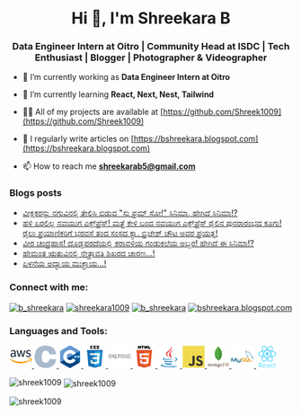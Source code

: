 <h1 align="center">Hi 👋, I'm Shreekara B</h1>
<h3 align="center">Data Engineer Intern at Oitro | Community Head at ISDC | Tech Enthusiast | Blogger | Photographer & Videographer</h3>


- 🔭 I’m currently working as **Data Engineer Intern at Oitro**

- 🌱 I’m currently learning **React, Next, Nest, Tailwind**

- 👨‍💻 All of my projects are available at [https://github.com/Shreek1009](https://github.com/Shreek1009)

- 📝 I regularly write articles on [https://bshreekara.blogspot.com](https://bshreekara.blogspot.com)

- 📫 How to reach me **shreekarab5@gmail.com**

### Blogs posts
<!-- BLOG-POST-LIST:START -->
- [ವೀಕ್ಷಕರನ್ನು ನಗುವಿನಲ್ಲಿ ತೇಲಿಸಿ ಬಿಡುವ &quot;ಸು ಫ್ರಮ್ ಸೋ!&quot; ಸಿನಿಮಾ, ಹೇಗಿದೆ ಸಿನಿಮಾ!?](https://bshreekara.blogspot.com/2025/07/my-review-on-su-from-so-movie.html)
- [ಹಳಿ ಏರಲಿಲ್ಲ ನವಯುಗ ಎಕ್ಸ್‌ಪ್ರೆಸ್! ಮತ್ತೆ ಕೇಳಿ ಬಂದ ನವಯುಗ ಎಕ್ಸ್‌ಪ್ರೆಸ್ ರೈಲಿನ ಪುನರಾರಂಭದ ಕೂಗು! ರೈಲು ಪ್ರಯಾಣಿಕರಿಗೆ ಭರವಸೆ ತಂದ ಸಂಸದ ಕ್ಯಾ. ಬ್ರಿಜೇಶ್ ಚೌಟ ಅವರ ಪ್ರಯತ್ನ!](https://bshreekara.blogspot.com/2025/07/demand-to-restart-mangaluru-katra-navyug-exp.html)
- [ವೀರ ಚಂದ್ರಹಾಸ! ದೊಡ್ಡಪರದೆಯಲ್ಲಿ ಕರಾವಳಿಯ ಗಂಡುಕಲೆಯ ಅಬ್ಬರ! ಹೇಗಿದೆ ಈ ಸಿನಿಮಾ!?](https://bshreekara.blogspot.com/2025/07/my-review-on-veera-chandrahasa-movie.html)
- [ಹೇಮಂತ ಋತುವಿನಲ್ಲಿ ನೇತ್ರಾವತಿ ಶಿಖರದ ಚಾರಣ...!](https://bshreekara.blogspot.com/2025/01/one-day-trekking-to-nethravati-peak.html)
- [ಏಳನೆಯ ಅಧ್ಯಾಯ ಮುಕ್ತಾಯ...!](https://bshreekara.blogspot.com/2025/01/memories-of-seventh-semester-engineering-days.html)
<!-- BLOG-POST-LIST:END -->

<h3 align="left">Connect with me:</h3>
<p align="left">
<a href="https://twitter.com/b_shreekara" target="blank"><img align="center" src="https://raw.githubusercontent.com/rahuldkjain/github-profile-readme-generator/master/src/images/icons/Social/twitter.svg" alt="b_shreekara" height="30" width="40" /></a>
<a href="https://linkedin.com/in/shreekara1009" target="blank"><img align="center" src="https://raw.githubusercontent.com/rahuldkjain/github-profile-readme-generator/master/src/images/icons/Social/linked-in-alt.svg" alt="shreekara1009" height="30" width="40" /></a>
<a href="https://instagram.com/b_shreekara" target="blank"><img align="center" src="https://raw.githubusercontent.com/rahuldkjain/github-profile-readme-generator/master/src/images/icons/Social/instagram.svg" alt="b_shreekara" height="30" width="40" /></a>
<a href="https://bshreekara.blogspot.com" target="blank"><img align="center" src="https://raw.githubusercontent.com/rahuldkjain/github-profile-readme-generator/master/src/images/icons/Social/rss.svg" alt="bshreekara.blogspot.com" height="30" width="40" /></a>
</p>

<h3 align="left">Languages and Tools:</h3>
<p align="left"> <a href="https://aws.amazon.com" target="_blank" rel="noreferrer"> <img src="https://raw.githubusercontent.com/devicons/devicon/master/icons/amazonwebservices/amazonwebservices-original-wordmark.svg" alt="aws" width="40" height="40"/> </a> <a href="https://www.cprogramming.com/" target="_blank" rel="noreferrer"> <img src="https://raw.githubusercontent.com/devicons/devicon/master/icons/c/c-original.svg" alt="c" width="40" height="40"/> </a> <a href="https://www.w3schools.com/cpp/" target="_blank" rel="noreferrer"> <img src="https://raw.githubusercontent.com/devicons/devicon/master/icons/cplusplus/cplusplus-original.svg" alt="cplusplus" width="40" height="40"/> </a> <a href="https://www.w3schools.com/css/" target="_blank" rel="noreferrer"> <img src="https://raw.githubusercontent.com/devicons/devicon/master/icons/css3/css3-original-wordmark.svg" alt="css3" width="40" height="40"/> </a> <a href="https://expressjs.com" target="_blank" rel="noreferrer"> <img src="https://raw.githubusercontent.com/devicons/devicon/master/icons/express/express-original-wordmark.svg" alt="express" width="40" height="40"/> </a> <a href="https://www.w3.org/html/" target="_blank" rel="noreferrer"> <img src="https://raw.githubusercontent.com/devicons/devicon/master/icons/html5/html5-original-wordmark.svg" alt="html5" width="40" height="40"/> </a> <a href="https://www.java.com" target="_blank" rel="noreferrer"> <img src="https://raw.githubusercontent.com/devicons/devicon/master/icons/java/java-original.svg" alt="java" width="40" height="40"/> </a> <a href="https://developer.mozilla.org/en-US/docs/Web/JavaScript" target="_blank" rel="noreferrer"> <img src="https://raw.githubusercontent.com/devicons/devicon/master/icons/javascript/javascript-original.svg" alt="javascript" width="40" height="40"/> </a> <a href="https://www.mongodb.com/" target="_blank" rel="noreferrer"> <img src="https://raw.githubusercontent.com/devicons/devicon/master/icons/mongodb/mongodb-original-wordmark.svg" alt="mongodb" width="40" height="40"/> </a> <a href="https://www.mysql.com/" target="_blank" rel="noreferrer"> <img src="https://raw.githubusercontent.com/devicons/devicon/master/icons/mysql/mysql-original-wordmark.svg" alt="mysql" width="40" height="40"/> </a> <a href="https://nestjs.com/" target="_blank" rel="noreferrer"><a href="https://reactjs.org/" target="_blank" rel="noreferrer"> <img src="https://raw.githubusercontent.com/devicons/devicon/master/icons/react/react-original-wordmark.svg" alt="react" width="40" height="40"/> </a> </p>

<p><img align="left" src="https://github-readme-stats.vercel.app/api/top-langs?username=shreek1009&show_icons=true&locale=en&layout=compact" alt="shreek1009" /></p>

<p>&nbsp;<img align="center" src="https://github-readme-stats.vercel.app/api?username=shreek1009&show_icons=true&locale=en" alt="shreek1009" /></p>

<p><img align="center" src="https://github-readme-streak-stats.herokuapp.com/?user=shreek1009&" alt="shreek1009" /></p>
